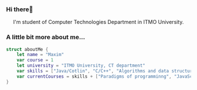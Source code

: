 ### Hi there👋

<p align='center'>I'm student of Computer Technologies Department in ITMO University.</p>


### A little bit more about me...  

```swift
struct aboutMe {
    let name = "Maxim"
    var course = 1
    let university = "ITMO University, CT department"
    var skills = ["Java/Cotlin", "C/C++", "Algorithms and data structures", "Discreet Math", "Linear Algebra", "OS", "Computer Architecture"]
    var currentCourses = skills + ["Paradigms of programminng", "JavaScript", "Clojure", "Prolog", "Python", "SQL", "Math analysis"]
}
```

